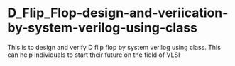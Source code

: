 # D_Flip_Flop-design-and-veriication-by-system-verilog-using-class
This is to design and verify D flip flop by system verilog using class. This can help individuals to start their future on the field of VLSI
